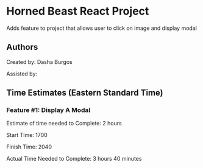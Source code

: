 # Horned Beast React Project

Adds feature to project that allows user to click on image and display modal

## Authors

Created by: Dasha Burgos

Assisted by:

## Time Estimates (Eastern Standard Time)

### Feature #1: Display A Modal

Estimate of time needed to Complete: 2 hours

Start Time: 1700

Finish Time: 2040

Actual Time Needed to Complete: 3 hours 40 minutes
